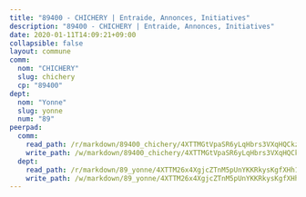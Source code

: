 ```yaml
---
title: "89400 - CHICHERY | Entraide, Annonces, Initiatives"
description: "89400 - CHICHERY | Entraide, Annonces, Initiatives"
date: 2020-01-11T14:09:21+09:00
collapsible: false
layout: commune
comm:
  nom: "CHICHERY"
  slug: chichery
  cp: "89400"
dept:
  nom: "Yonne"
  slug: yonne
  num: "89"
peerpad:
  comm:
    read_path: /r/markdown/89400_chichery/4XTTMGtVpaSR6yLqHbrs3VXqHQCkzyoP5fr2hGUh2Guf81kH3
    write_path: /w/markdown/89400_chichery/4XTTMGtVpaSR6yLqHbrs3VXqHQCkzyoP5fr2hGUh2Guf81kH3-K3TgUbNhiT83mcaXT2EDvPExQ4mjBQyT1Mdi1ajRJKV58AEEyUSdqESquPBaSQmZ59CENWyeudfuDVN98krUsk3aRte6skPLNZ6ypkUQyh4zw3VozwiDiQkvDwB5CLeqgekpX2Ny
  dept:
    read_path: /r/markdown/89_yonne/4XTTM26x4XgjcZTnM5pUnYKKRkysKgfXHh1wiigoPHqn9LDKB
    write_path: /w/markdown/89_yonne/4XTTM26x4XgjcZTnM5pUnYKKRkysKgfXHh1wiigoPHqn9LDKB-K3TgU4xaMVqzoRnPJNyddApuMoWvJyHL35bzooauYvdhG3MLg3ikjpoueq9BDtqVP4hJBQxpPxix2gohzXyST9tZPnEkyXpDMdHiAFpx7EU6e8WgvFk7NPsBQepM8o13bG9dyqq7
---
```


